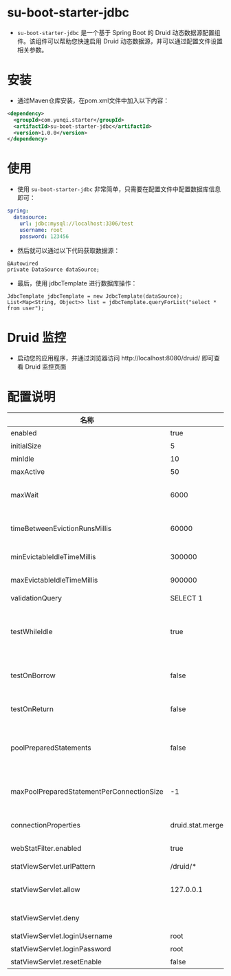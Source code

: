 # su-boot-starter-jdbc

- `su-boot-starter-jdbc` 是一个基于 Spring Boot 的 Druid 动态数据源配置组件。该组件可以帮助您快速启用 Druid 动态数据源，并可以通过配置文件设置相关参数。

# 安装
- 通过Maven仓库安装，在pom.xml文件中加入以下内容：

```xml
<dependency>
  <groupId>com.yunqi.starter</groupId>
  <artifactId>su-boot-starter-jdbc</artifactId>
  <version>1.0.0</version>
</dependency>
```

# 使用

- 使用 `su-boot-starter-jdbc` 非常简单，只需要在配置文件中配置数据库信息即可：

```yml
spring:
  datasource:
    url: jdbc:mysql://localhost:3306/test
    username: root
    password: 123456
```

- 然后就可以通过以下代码获取数据源：

```
@Autowired
private DataSource dataSource;
```

- 最后，使用 jdbcTemplate 进行数据库操作：

```
JdbcTemplate jdbcTemplate = new JdbcTemplate(dataSource);
List<Map<String, Object>> list = jdbcTemplate.queryForList("select * from user");
```

#  Druid 监控

- 启动您的应用程序，并通过浏览器访问 http://localhost:8080/druid/ 即可查看 Druid 监控页面


# 配置说明

| 名称                                        | 默认值                                                    | 备注                                                                            |
|-------------------------------------------|--------------------------------------------------------|-------------------------------------------------------------------------------|
| enabled                                   | true                                                   | 是否开启组件                                                                        |
| initialSize                               | 5                                                      | 初始化时建立物理连接的个数                                                                 |
| minIdle                                   | 10                                                     | 最小连接池数量                                                                       |
| maxActive                                 | 50                                                     | 最大连接池数量                                                                       |
| maxWait                                   | 6000                                                   | 获取连接时最大等待时间，单位毫秒。配置了maxWait之后，缺省启用公平锁，并发效率会有所下降                               |
| timeBetweenEvictionRunsMillis             | 60000                                                  | 配置间隔多久才进行一次检测，检测需要关闭的空闲连接，单位是毫秒                                               |
| minEvictableIdleTimeMillis                | 300000                                                 | 配置一个连接在池中最小生存的时间，单位是毫秒                                                        |
| maxEvictableIdleTimeMillis                | 900000                                                 | 配置一个连接在池中最大生存的时间，单位是毫秒                                                        |
| validationQuery                           | SELECT 1                                               | 用来检测连接是否有效的sql                                                                |
| testWhileIdle                             | true                                                   | 申请连接的时候检测，如果空闲时间大于timeBetweenEvictionRunsMillis，执行validationQuery检测连接是否有效     |
| testOnBorrow                              | false                                                  | 申请连接时执行validationQuery检测连接是否有效，做了这个配置会降低性能                                    |
| testOnReturn                              | false                                                  | 归还连接时执行validationQuery检测连接是否有效，做了这个配置会降低性能                                    |
| poolPreparedStatements                    | false                                                  | 是否缓存preparedStatement，也就是PSCache。PSCache对支持游标的数据库性能提升巨大，比如说oracle。在mysql下建议关闭 |
| maxPoolPreparedStatementPerConnectionSize | -1                                                     | 要启用PSCache，必须配置大于0，当大于0时，poolPreparedStatements自动触发修改为true                    |
| connectionProperties                      | druid.stat.mergeSql=true;druid.stat.slowSqlMillis=2000 | 通过connectProperties属性来打开mergeSql功能；慢SQL记录                                     |
| webStatFilter.enabled                     | true                                                   | 是否开启 Druid Web 网络统计及健康                                                        |
| statViewServlet.urlPattern                | /druid/*                                               | Druid 的管理界面的访问路径                                                              |
| statViewServlet.allow                     | 127.0.0.1                                              | IP白名单 (没有配置或者为空，则允许所有访问) 127.0.0.1 只允许本机访问                                    |
| statViewServlet.deny                      |                                                        | IP黑名单 (存在共同时，deny优先于allow)                                                    |
| statViewServlet.loginUsername             | root                                                   | 设置控制台登录的用户名                                                                   |
| statViewServlet.loginPassword             | root                                                   | 设置控制台登录的密码                                                                    |
| statViewServlet.resetEnable               | false                                                  | 是否能够重置数据                                                                      |
